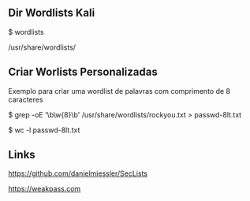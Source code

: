 ## Dir Wordlists Kali

$ wordlists

/usr/share/wordlists/

## Criar Worlists Personalizadas 

Exemplo para criar uma wordlist de palavras com comprimento de 8 caracteres

$ grep -oE '\b\w{8}\b' /usr/share/wordlists/rockyou.txt > passwd-8lt.txt

$ wc -l passwd-8lt.txt

## Links

https://github.com/danielmiessler/SecLists

https://weakpass.com
